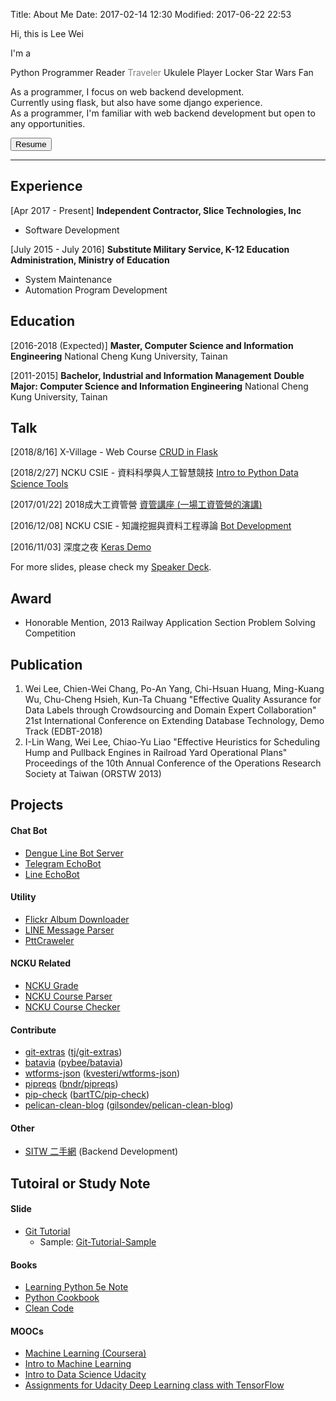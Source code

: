 Title: About Me
Date: 2017-02-14 12:30
Modified: 2017-06-22 22:53


Hi, this is Lee Wei

I'm a
  
<i class="fab fa-2x fa-python"></i> Python Programmer
<i class="fas fa-2x fa-book"></i> Reader
<a href="https://www.flickr.com/photos/10280407@N02/" target="_blank" title="Flickr" style="color:gray; text-decoration: none;"><i class="fas fa-2x fa-camera"></i> Traveler</a>
<i class="fas fa-2x fa-music"></i> Ukulele Player
<i class="fas fa-2x fa-lock"></i> Locker
<i class="fab fa-2x fa-rebel"></i> Star Wars Fan

As a programmer, I focus on web backend development.  
Currently using flask, but also have some django experience.  
As a programmer, I'm familiar with web backend development but open to any opportunities.

<a href="{filename}/static/resume.pdf"><button type="button" class="btn btn-default">Resume</button></a>

----
## Experience
[Apr 2017 - Present]
**Independent Contractor, Slice Technologies, Inc**

- Software Development

[July 2015 - July 2016]
**Substitute Military Service, K-12 Education Administration, Ministry of Education**

-  System Maintenance
-  Automation Program Development

## Education
[2016-2018 (Expected)]
**Master, Computer Science and Information Engineering**
National Cheng Kung University, Tainan

[2011-2015]
**Bachelor, Industrial and Information Management**
**Double Major: Computer Science and Information Engineering**
National Cheng Kung University, Tainan



## Talk
[2018/8/16]
X-Village - Web Course
[CRUD in Flask](https://speakerdeck.com/leew/x-village-crud-in-flask)

[2018/2/27]
NCKU CSIE - 資料科學與人工智慧競技
[Intro to Python Data Science Tools](https://github.com/Lee-W/Intro_to_Python_Data_Science_Tools)

[2017/01/22]
2018成大工資管營
[資管講座 (一場工資管營的演講)](https://speakerdeck.com/leew/chang-gong-zi-guan-de-yan-jiang)

[2016/12/08]
NCKU CSIE - 知識挖掘與資料工程導論
[Bot Development](https://hackmd.io/p/HkW8LjRfl)

[2016/11/03]
深度之夜
[Keras Demo](https://github.com/Lee-W/Keras-Mnist-Example)

For more slides, please check my [Speaker Deck](https://speakerdeck.com/leew/x-village-crud-in-flask).

## Award
- Honorable Mention, 2013 Railway Application Section Problem Solving Competition

## Publication
1. Wei Lee, Chien-Wei Chang, Po-An Yang, Chi-Hsuan Huang, Ming-Kuang Wu, Chu-Cheng Hsieh, Kun-Ta Chuang "Effective Quality Assurance for Data Labels through Crowdsourcing and Domain Expert Collaboration" 21st International Conference on Extending Database Technology, Demo Track (EDBT-2018)
2. I-Lin Wang, Wei Lee,  Chiao-Yu Liao "Effective Heuristics for Scheduling Hump and Pullback Engines in Railroad Yard Operational Plans" Proceedings of the 10th Annual Conference of the Operations Research Society at Taiwan (ORSTW 2013)

## Projects
#### Chat Bot
- [Dengue Line Bot Server](https://github.com/NCKU-CCS/line_bot_server)
- [Telegram EchoBot](https://github.com/Lee-W/telegram_echobot)
- [Line EchoBot](https://github.com/Lee-W/line_echobot)

#### Utility
- [Flickr Album Downloader](https://github.com/Lee-W/Flickr_Album_Downloader)
- [LINE Message Parser](https://github.com/Lee-W/LineMessageParser)
- [PttCraweler](https://github.com/Lee-W/PttCrawler)

#### NCKU Related
- [NCKU Grade](https://github.com/Lee-W/NCKU_Grade)
- [NCKU Course Parser](https://github.com/Lee-W/nckucourseparser)
- [NCKU Course Checker](https://github.com/Lee-W/NCKU-course-checker)

#### Contribute
- [git-extras](https://github.com/Lee-W/git-extras) ([tj/git-extras](https://github.com/tj/git-extras))
- [batavia](https://github.com/Lee-W/batavia) ([pybee/batavia](https://github.com/pybee/batavia))
- [wtforms-json](https://github.com/Lee-W/wtforms-json) ([kvesteri/wtforms-json](https://github.com/kvesteri/wtforms-json))
- [pipreqs](https://github.com/Lee-W/pipreqs) ([bndr/pipreqs](https://github.com/bndr/pipreqs))
- [pip-check](https://github.com/Lee-W/pip-check) ([bartTC/pip-check](https://github.com/bartTC/pip-check))
- [pelican-clean-blog](https://github.com/Lee-W/pelican-clean-blog) ([gilsondev/pelican-clean-blog](https://github.com/gilsondev/pelican-clean-blog))

#### Other
- [SITW 二手網](http://sitw-trade.herokuapp.com) (Backend Development)

## Tutoiral or Study Note
#### Slide
- [Git Tutorial](https://github.com/Lee-W/git-tutorial)
    - Sample: [Git-Tutorial-Sample](https://github.com/Lee-W/Git-Tutorial-Sample)

#### Books
- [Learning Python 5e Note](https://github.com/Lee-W/Learning_Python)
- [Python Cookbook](https://github.com/Lee-W/Python_Cookbook)
- [Clean Code](https://lee-w.gitbooks.io/clean-code/content/)

#### MOOCs
- [Machine Learning (Coursera)](https://github.com/Lee-W/Machine-Learning-Coursera)
- [Intro to Machine Learning](https://github.com/Lee-W/Intro_to_Machine_Learning_Udacity)
- [Intro to Data Science Udacity](https://github.com/Lee-W/Intro_to_Data_Science_Udacity)
- [Assignments for Udacity Deep Learning class with TensorFlow](https://github.com/Lee-W/Deep-Learning-Udacity)
